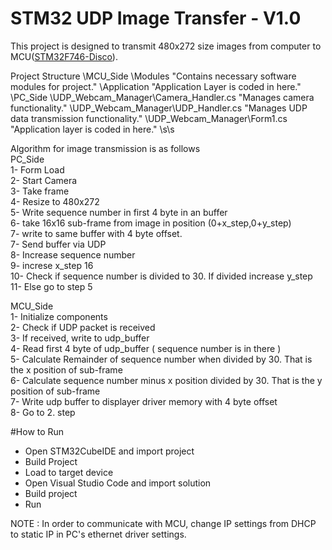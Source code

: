 # STM32 UDP Image Transfer - V1.0

This project is designed to transmit 480x272 size images from computer to MCU([STM32F746-Disco](https://www.st.com/en/evaluation-tools/32f746gdiscovery.html)).

Project Structure
\MCU_Side
 \Modules       "Contains necessary software modules for project."
 \Application   "Application Layer is coded in here."
\PC_Side
 \UDP_Webcam_Manager\Camera_Handler.cs   "Manages camera functionality."
 \UDP_Webcam_Manager\UDP_Handler.cs      "Manages UDP data transmission functionality."
 \UDP_Webcam_Manager\Form1.cs            "Application layer is coded in here." \s\s

Algorithm for image transmission is as follows                                
PC_Side                          
1- Form Load                                  
2- Start Camera                                                                                          
3- Take frame       
4- Resize to 480x272     
5- Write sequence number in first 4 byte in an buffer   
6- take 16x16 sub-frame from image in position (0+x_step,0+y_step)   
7- write to same buffer with 4 byte offset.  
7- Send buffer via UDP  
8- Increase sequence number   
9- increse x_step 16   
10- Check if sequence number is divided to 30. If divided increase y_step  
11- Else go to step 5  

MCU_Side  
1- Initialize components  
2- Check if UDP packet is received  
3- If received, write to udp_buffer  
4- Read first 4 byte of udp_buffer ( sequence number is in there )  
5- Calculate Remainder of sequence number when divided by 30. That is the x position of sub-frame  
6- Calculate sequence number minus x position divided by 30. That is the y position of sub-frame  
7- Write udp buffer to displayer driver memory with 4 byte offset  
8- Go to 2. step  

#How to Run
- Open STM32CubeIDE and import project
- Build Project
- Load to target device 
- Open Visual Studio Code and import solution
- Build project
- Run

NOTE : In order to communicate with MCU, change IP settings from DHCP to static IP in PC's ethernet driver settings.

